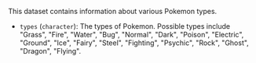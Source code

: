 This dataset contains information about various Pokemon types.
- `types` (`character`): The types of Pokemon. Possible types include "Grass", "Fire", "Water", "Bug", "Normal", "Dark", "Poison", "Electric", "Ground", "Ice", "Fairy", "Steel", "Fighting", "Psychic", "Rock", "Ghost", "Dragon", "Flying".
